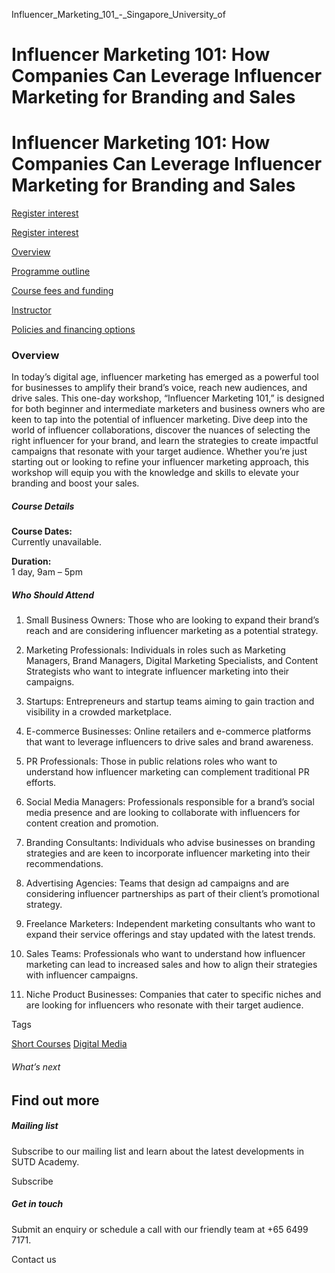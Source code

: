 Influencer_Marketing_101_-_Singapore_University_of



Influencer Marketing 101: How Companies Can Leverage Influencer Marketing for Branding and Sales
================================================================================================

Influencer Marketing 101: How Companies Can Leverage Influencer Marketing for Branding and Sales
================================================================================================

[Register interest](/admissions/academy/short-courses/short-courses-register-your-interest/?coursename=influencer-marketing-101)

[Register interest](/admissions/academy/short-courses/short-courses-register-your-interest/?coursename=influencer-marketing-101)

[Overview](/course/influencer-marketing-101/#tabs)

[Programme outline](/course/influencer-marketing-101/programme-outline/#tabs)

[Course fees and funding](/course/influencer-marketing-101/course-fees-and-funding/#tabs)

[Instructor](/course/influencer-marketing-101/instructor/#tabs)

[Policies and financing options](/course/influencer-marketing-101/policies-and-financing-options/#tabs)

### Overview

In today’s digital age, influencer marketing has emerged as a powerful tool for businesses to amplify their brand’s voice, reach new audiences, and drive sales. This one-day workshop, “Influencer Marketing 101,” is designed for both beginner and intermediate marketers and business owners who are keen to tap into the potential of influencer marketing. Dive deep into the world of influencer collaborations, discover the nuances of selecting the right influencer for your brand, and learn the strategies to create impactful campaigns that resonate with your target audience. Whether you’re just starting out or looking to refine your influencer marketing approach, this workshop will equip you with the knowledge and skills to elevate your branding and boost your sales.

##### **Course Details**

**Course Dates:**  
Currently unavailable.

**Duration:**  
1 day, 9am – 5pm

##### **Who Should Attend**

1) Small Business Owners: Those who are looking to expand their brand’s reach and are considering influencer marketing as a potential strategy.

2) Marketing Professionals: Individuals in roles such as Marketing Managers, Brand Managers, Digital Marketing Specialists, and Content Strategists who want to integrate influencer marketing into their campaigns.

3) Startups: Entrepreneurs and startup teams aiming to gain traction and visibility in a crowded marketplace.

4) E-commerce Businesses: Online retailers and e-commerce platforms that want to leverage influencers to drive sales and brand awareness.

5) PR Professionals: Those in public relations roles who want to understand how influencer marketing can complement traditional PR efforts.

6) Social Media Managers: Professionals responsible for a brand’s social media presence and are looking to collaborate with influencers for content creation and promotion.

7) Branding Consultants: Individuals who advise businesses on branding strategies and are keen to incorporate influencer marketing into their recommendations.

8) Advertising Agencies: Teams that design ad campaigns and are considering influencer partnerships as part of their client’s promotional strategy.

9) Freelance Marketers: Independent marketing consultants who want to expand their service offerings and stay updated with the latest trends.

10) Sales Teams: Professionals who want to understand how influencer marketing can lead to increased sales and how to align their strategies with influencer campaigns.

11) Niche Product Businesses: Companies that cater to specific niches and are looking for influencers who resonate with their target audience.

Tags

[Short Courses](/admissions/academy/courses-and-modules/?academy-type-course=780)
[Digital Media](/admissions/academy/courses-and-modules/?discipline=1711)

###### What’s next

Find out more
-------------

##### Mailing list

Subscribe to our mailing list and learn about the latest developments in SUTD Academy.

Subscribe

##### Get in touch

Submit an enquiry or schedule a call with our friendly team at +65 6499 7171.

Contact us

